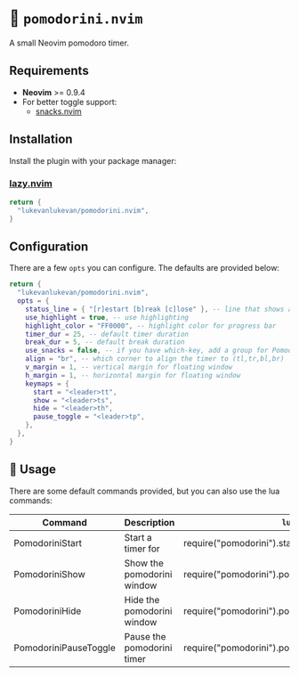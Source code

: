 # 🍅 `pomodorini.nvim`

A small Neovim pomodoro timer.

## Requirements

- **Neovim** >= 0.9.4
- For better toggle support:
  - [snacks.nvim](https://github.com/folke/snacks.nvim)

## Installation

Install the plugin with your package manager:

### [lazy.nvim](https://github.com/folke/lazy.nvim)

```lua
return {
  "lukevanlukevan/pomodorini.nvim",
}
```

## Configuration

There are a few `opts` you can configure. The defaults are provided below:

```lua
return {
  "lukevanlukevan/pomodorini.nvim",
  opts = {
    status_line = { "[r]estart [b]reak [c]lose" }, -- line that shows above progress bar
    use_highlight = true, -- use highlighting 
    highlight_color = "FF0000", -- highlight color for progress bar
    timer_dur = 25, -- default timer duration
    break_dur = 5, -- default break duration
    use_snacks = false, -- if you have which-key, add a group for Pomodorini
    align = "br", -- which corner to align the timer to (tl,tr,bl,br)
    v_margin = 1, -- vertical margin for floating window
    h_margin = 1, -- horizontal margin for floating window
    keymaps = {
      start = "<leader>tt",
      show = "<leader>ts",
      hide = "<leader>th",
      pause_toggle = "<leader>tp",
    },
  },
}
```

## 🚀 Usage

There are some default commands provided, but you can also use the lua commands:

| Command | Description | `lua` |
| --------------- | --------------- | --------------- |
| PomodoriniStart <mins> | Start a timer for <mins> | require("pomodorini").start_timer(mins) |
| PomodoriniShow | Show the pomodorini window | require("pomodorini").pomodorini_show() |
| PomodoriniHide | Hide the pomodorini window | require("pomodorini").pomodorini_hide() |
| PomodoriniPauseToggle | Pause the pomodorini timer | require("pomodorini").pomodorini_pause_toggle() |


